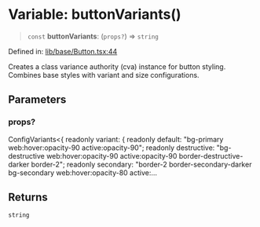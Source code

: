# Variable: buttonVariants()

> `const` **buttonVariants**: (`props?`) => `string`

Defined in: [lib/base/Button.tsx:44](https://github.com/aldesgroup/goaldn/blob/6a7943d02984b1a6b41d76a3a483a1484b644076/lib/base/Button.tsx#L44)

Creates a class variance authority (cva) instance for button styling.
Combines base styles with variant and size configurations.

## Parameters

### props?

ConfigVariants\<\{ readonly variant: \{ readonly default: "bg-primary web:hover:opacity-90 active:opacity-90"; readonly destructive: "bg-destructive web:hover:opacity-90 active:opacity-90 border-destructive-darker border-2"; readonly secondary: "border-2 border-secondary-darker bg-secondary web:hover:opacity-80 active:...

## Returns

`string`
